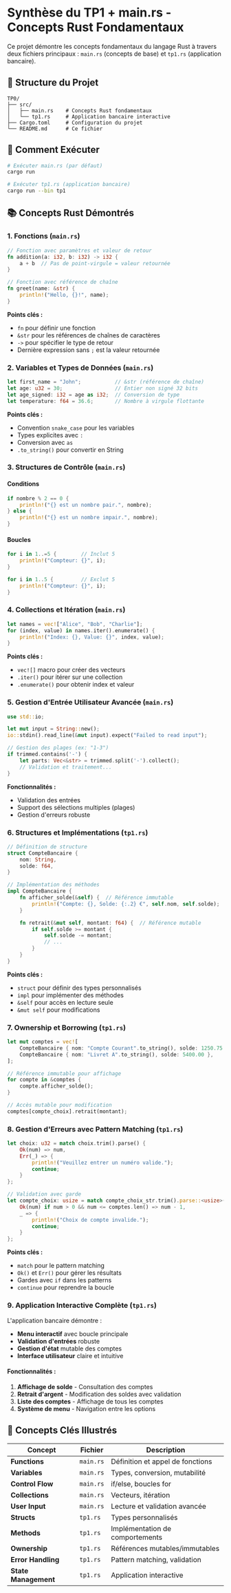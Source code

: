 # Synthèse du TP1 + main.rs - Concepts Rust Fondamentaux

Ce projet démontre les concepts fondamentaux du langage Rust à travers deux fichiers principaux : `main.rs` (concepts de base) et `tp1.rs` (application bancaire).

## 📁 Structure du Projet

```
TP0/
├── src/
│   ├── main.rs    # Concepts Rust fondamentaux
│   └── tp1.rs     # Application bancaire interactive
├── Cargo.toml     # Configuration du projet
└── README.md      # Ce fichier
```

## 🔧 Comment Exécuter

```bash
# Exécuter main.rs (par défaut)
cargo run

# Exécuter tp1.rs (application bancaire)
cargo run --bin tp1
```

## 📚 Concepts Rust Démontrés

### 1. **Fonctions** (`main.rs`)

```rust
// Fonction avec paramètres et valeur de retour
fn addition(a: i32, b: i32) -> i32 {
    a + b  // Pas de point-virgule = valeur retournée
}

// Fonction avec référence de chaîne
fn greet(name: &str) {
    println!("Hello, {}!", name);
}
```

**Points clés :**
- `fn` pour définir une fonction
- `&str` pour les références de chaînes de caractères
- `->` pour spécifier le type de retour
- Dernière expression sans `;` est la valeur retournée

### 2. **Variables et Types de Données** (`main.rs`)

```rust
let first_name = "John";           // &str (référence de chaîne)
let age: u32 = 30;                 // Entier non signé 32 bits
let age_signed: i32 = age as i32;  // Conversion de type
let temperature: f64 = 36.6;       // Nombre à virgule flottante
```

**Points clés :**
- Convention `snake_case` pour les variables
- Types explicites avec `:` 
- Conversion avec `as`
- `.to_string()` pour convertir en String

### 3. **Structures de Contrôle** (`main.rs`)

#### Conditions
```rust
if nombre % 2 == 0 {
    println!("{} est un nombre pair.", nombre);
} else {
    println!("{} est un nombre impair.", nombre);
}
```

#### Boucles
```rust
for i in 1..=5 {        // Inclut 5
    println!("Compteur: {}", i);
}

for i in 1..5 {         // Exclut 5
    println!("Compteur: {}", i);
}
```

### 4. **Collections et Itération** (`main.rs`)

```rust
let names = vec!["Alice", "Bob", "Charlie"];
for (index, value) in names.iter().enumerate() {
    println!("Index: {}, Value: {}", index, value);
}
```

**Points clés :**
- `vec![]` macro pour créer des vecteurs
- `.iter()` pour itérer sur une collection
- `.enumerate()` pour obtenir index et valeur

### 5. **Gestion d'Entrée Utilisateur Avancée** (`main.rs`)

```rust
use std::io;

let mut input = String::new();
io::stdin().read_line(&mut input).expect("Failed to read input");

// Gestion des plages (ex: "1-3")
if trimmed.contains('-') {
    let parts: Vec<&str> = trimmed.split('-').collect();
    // Validation et traitement...
}
```

**Fonctionnalités :**
- Validation des entrées
- Support des sélections multiples (plages)
- Gestion d'erreurs robuste

### 6. **Structures et Implémentations** (`tp1.rs`)

```rust
// Définition de structure
struct CompteBancaire {
    nom: String,
    solde: f64,
}

// Implémentation des méthodes
impl CompteBancaire {
    fn afficher_solde(&self) {  // Référence immutable
        println!("Compte: {}, Solde: {:.2} €", self.nom, self.solde);
    }

    fn retrait(&mut self, montant: f64) {  // Référence mutable
        if self.solde >= montant {
            self.solde -= montant;
            // ...
        }
    }
}
```

**Points clés :**
- `struct` pour définir des types personnalisés
- `impl` pour implémenter des méthodes
- `&self` pour accès en lecture seule
- `&mut self` pour modifications

### 7. **Ownership et Borrowing** (`tp1.rs`)

```rust
let mut comptes = vec![
    CompteBancaire { nom: "Compte Courant".to_string(), solde: 1250.75 },
    CompteBancaire { nom: "Livret A".to_string(), solde: 5400.00 },
];

// Référence immutable pour affichage
for compte in &comptes {
    compte.afficher_solde();
}

// Accès mutable pour modification
comptes[compte_choix].retrait(montant);
```

### 8. **Gestion d'Erreurs avec Pattern Matching** (`tp1.rs`)

```rust
let choix: u32 = match choix.trim().parse() {
    Ok(num) => num,
    Err(_) => {
        println!("Veuillez entrer un numéro valide.");
        continue;
    }
};

// Validation avec garde
let compte_choix: usize = match compte_choix_str.trim().parse::<usize>() {
    Ok(num) if num > 0 && num <= comptes.len() => num - 1,
    _ => {
        println!("Choix de compte invalide.");
        continue;
    }
};
```

**Points clés :**
- `match` pour le pattern matching
- `Ok()` et `Err()` pour gérer les résultats
- Gardes avec `if` dans les patterns
- `continue` pour reprendre la boucle

### 9. **Application Interactive Complète** (`tp1.rs`)

L'application bancaire démontre :
- **Menu interactif** avec boucle principale
- **Validation d'entrées** robuste
- **Gestion d'état** mutable des comptes
- **Interface utilisateur** claire et intuitive

#### Fonctionnalités :
1. **Affichage de solde** - Consultation des comptes
2. **Retrait d'argent** - Modification des soldes avec validation
3. **Liste des comptes** - Affichage de tous les comptes
4. **Système de menu** - Navigation entre les options

## 🎯 Concepts Clés Illustrés

| Concept | Fichier | Description |
|---------|---------|-------------|
| **Functions** | `main.rs` | Définition et appel de fonctions |
| **Variables** | `main.rs` | Types, conversion, mutabilité |
| **Control Flow** | `main.rs` | if/else, boucles for |
| **Collections** | `main.rs` | Vecteurs, itération |
| **User Input** | `main.rs` | Lecture et validation avancée |
| **Structs** | `tp1.rs` | Types personnalisés |
| **Methods** | `tp1.rs` | Implémentation de comportements |
| **Ownership** | `tp1.rs` | Références mutables/immutables |
| **Error Handling** | `tp1.rs` | Pattern matching, validation |
| **State Management** | `tp1.rs` | Application interactive |

